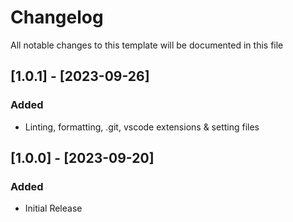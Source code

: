 # Changelog

All notable changes to this template will be documented in this file

## [1.0.1] - [2023-09-26]

### Added

- Linting, formatting, .git, vscode extensions & setting files

## [1.0.0] - [2023-09-20]

### Added

- Initial Release
